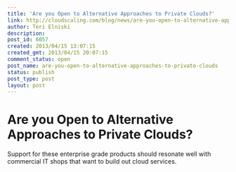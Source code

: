 ```yaml
---
title: 'Are you Open to Alternative Approaches to Private Clouds?'
link: http://cloudscaling.com/blog/news/are-you-open-to-alternative-approaches-to-private-clouds/
author: Teri Elniski
description: 
post_id: 6057
created: 2013/04/15 13:07:15
created_gmt: 2013/04/15 20:07:15
comment_status: open
post_name: are-you-open-to-alternative-approaches-to-private-clouds
status: publish
post_type: post
layout: post
---
```


# Are you Open to Alternative Approaches to Private Clouds?

Support for these enterprise grade products should resonate well with commercial IT shops that want to build out cloud services.
